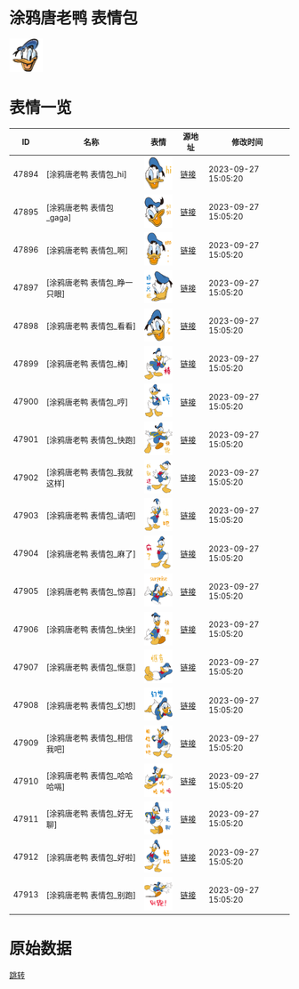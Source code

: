 # 涂鸦唐老鸭 表情包

<img src="./cover.png" height="60" alt="cover" />

# 表情一览

|ID|名称|表情|源地址|修改时间|
|----|----|----|----|----|
|47894|[涂鸦唐老鸭 表情包_hi]|<img src="./pic/047894_%5B涂鸦唐老鸭 表情包_hi%5D.png" height="60" alt="hi"/>|[链接](https://i0.hdslb.com/bfs/garb/36511feee1db5f2197abbc3cc1bafd1c71bceb63.png)|2023-09-27 15:05:20|
|47895|[涂鸦唐老鸭 表情包_gaga]|<img src="./pic/047895_%5B涂鸦唐老鸭 表情包_gaga%5D.png" height="60" alt="gaga"/>|[链接](https://i0.hdslb.com/bfs/garb/dc3b5d8488753d9d1b63bf8028fc56fb8e649f5f.png)|2023-09-27 15:05:20|
|47896|[涂鸦唐老鸭 表情包_啊]|<img src="./pic/047896_%5B涂鸦唐老鸭 表情包_啊%5D.png" height="60" alt="啊"/>|[链接](https://i0.hdslb.com/bfs/garb/755e62276c31c29b2d9852a010805f3d1a4c1849.png)|2023-09-27 15:05:20|
|47897|[涂鸦唐老鸭 表情包_睁一只眼]|<img src="./pic/047897_%5B涂鸦唐老鸭 表情包_睁一只眼%5D.png" height="60" alt="睁一只眼"/>|[链接](https://i0.hdslb.com/bfs/garb/ed3affd57ecd4a35fecb1866e1d7f9ef9809a036.png)|2023-09-27 15:05:20|
|47898|[涂鸦唐老鸭 表情包_看看]|<img src="./pic/047898_%5B涂鸦唐老鸭 表情包_看看%5D.png" height="60" alt="看看"/>|[链接](https://i0.hdslb.com/bfs/garb/af29e1988f5a4a369fe5de14d76f43a030dbd41d.png)|2023-09-27 15:05:20|
|47899|[涂鸦唐老鸭 表情包_棒]|<img src="./pic/047899_%5B涂鸦唐老鸭 表情包_棒%5D.png" height="60" alt="棒"/>|[链接](https://i0.hdslb.com/bfs/garb/47b61e939b079658520b77b2e08cd7baed6b6efc.png)|2023-09-27 15:05:20|
|47900|[涂鸦唐老鸭 表情包_哼]|<img src="./pic/047900_%5B涂鸦唐老鸭 表情包_哼%5D.png" height="60" alt="哼"/>|[链接](https://i0.hdslb.com/bfs/garb/d0db7cd825957049c47e6da2ed09f980a956d928.png)|2023-09-27 15:05:20|
|47901|[涂鸦唐老鸭 表情包_快跑]|<img src="./pic/047901_%5B涂鸦唐老鸭 表情包_快跑%5D.png" height="60" alt="快跑"/>|[链接](https://i0.hdslb.com/bfs/garb/5d0e0a4a6c730f5cd44f7bbf6d0a148e74578bc6.png)|2023-09-27 15:05:20|
|47902|[涂鸦唐老鸭 表情包_我就这样]|<img src="./pic/047902_%5B涂鸦唐老鸭 表情包_我就这样%5D.png" height="60" alt="我就这样"/>|[链接](https://i0.hdslb.com/bfs/garb/03dbab4b93a97a34a7622f803a67f029bf30df8b.png)|2023-09-27 15:05:20|
|47903|[涂鸦唐老鸭 表情包_请吧]|<img src="./pic/047903_%5B涂鸦唐老鸭 表情包_请吧%5D.png" height="60" alt="请吧"/>|[链接](https://i0.hdslb.com/bfs/garb/593da0f66e2733aa8238fb08c40dd9c0b4b543c9.png)|2023-09-27 15:05:20|
|47904|[涂鸦唐老鸭 表情包_麻了]|<img src="./pic/047904_%5B涂鸦唐老鸭 表情包_麻了%5D.png" height="60" alt="麻了"/>|[链接](https://i0.hdslb.com/bfs/garb/ed0c899ece203f83a29a8774b9f4149b5a47f1b6.png)|2023-09-27 15:05:20|
|47905|[涂鸦唐老鸭 表情包_惊喜]|<img src="./pic/047905_%5B涂鸦唐老鸭 表情包_惊喜%5D.png" height="60" alt="惊喜"/>|[链接](https://i0.hdslb.com/bfs/garb/7b028219db5c701e9eb26e437fec98ff4ca9ac23.png)|2023-09-27 15:05:20|
|47906|[涂鸦唐老鸭 表情包_快坐]|<img src="./pic/047906_%5B涂鸦唐老鸭 表情包_快坐%5D.png" height="60" alt="快坐"/>|[链接](https://i0.hdslb.com/bfs/garb/2c795114ccc4dfe488441631a19597bb9a6f86ed.png)|2023-09-27 15:05:20|
|47907|[涂鸦唐老鸭 表情包_惬意]|<img src="./pic/047907_%5B涂鸦唐老鸭 表情包_惬意%5D.png" height="60" alt="惬意"/>|[链接](https://i0.hdslb.com/bfs/garb/b3594a28cf7198743f9708ae03422a36b36935a1.png)|2023-09-27 15:05:20|
|47908|[涂鸦唐老鸭 表情包_幻想]|<img src="./pic/047908_%5B涂鸦唐老鸭 表情包_幻想%5D.png" height="60" alt="幻想"/>|[链接](https://i0.hdslb.com/bfs/garb/0cc9befc725e06a60c5378c9b780fc547331a02d.png)|2023-09-27 15:05:20|
|47909|[涂鸦唐老鸭 表情包_相信我吧]|<img src="./pic/047909_%5B涂鸦唐老鸭 表情包_相信我吧%5D.png" height="60" alt="相信我吧"/>|[链接](https://i0.hdslb.com/bfs/garb/def79212cd54e8e31bd7655ee52a32f09c26a353.png)|2023-09-27 15:05:20|
|47910|[涂鸦唐老鸭 表情包_哈哈哈嗝]|<img src="./pic/047910_%5B涂鸦唐老鸭 表情包_哈哈哈嗝%5D.png" height="60" alt="哈哈哈嗝"/>|[链接](https://i0.hdslb.com/bfs/garb/b4d272be9592754be966a5135370cac2b2b31c4a.png)|2023-09-27 15:05:20|
|47911|[涂鸦唐老鸭 表情包_好无聊]|<img src="./pic/047911_%5B涂鸦唐老鸭 表情包_好无聊%5D.png" height="60" alt="好无聊"/>|[链接](https://i0.hdslb.com/bfs/garb/082de3e7d4e07534594cc6a8e44eb01077894267.png)|2023-09-27 15:05:20|
|47912|[涂鸦唐老鸭 表情包_好啦]|<img src="./pic/047912_%5B涂鸦唐老鸭 表情包_好啦%5D.png" height="60" alt="好啦"/>|[链接](https://i0.hdslb.com/bfs/garb/9a372ec0c55f650373ae43c6ba4528ec64a6b533.png)|2023-09-27 15:05:20|
|47913|[涂鸦唐老鸭 表情包_别跑]|<img src="./pic/047913_%5B涂鸦唐老鸭 表情包_别跑%5D.png" height="60" alt="别跑"/>|[链接](https://i0.hdslb.com/bfs/garb/8648ef0e381b6b43efc083513baa9323f8507aa9.png)|2023-09-27 15:05:20|

# 原始数据

[跳转](./raw.json)

